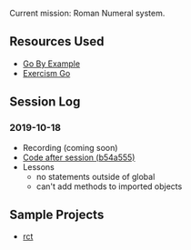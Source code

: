 Current mission: Roman Numeral system.

## Resources Used

- [Go By Example](https://gobyexample.com/)
- [Exercism Go](https://exercism.io/tracks/go/exercises)

## Session Log

### 2019-10-18
- Recording (coming soon)
- [Code after session (b54a555)](https://github.com/Hydra-Code-Club/go-man-numerals/tree/progress_1)
- Lessons
  - no statements outside of global
  - can't add methods to imported objects

## Sample Projects

- [rct](https://github.com/crhallberg/rct)
